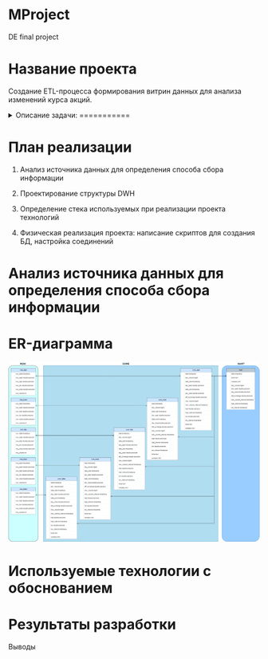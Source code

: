 ﻿# MProject
DE final project

Название проекта
===========

Cоздание ETL-процесса формирования витрин данных для анализа изменений курса акций.

<details>

<summary> Описание задачи:
===========
</summary>

Разработать скрипты загрузки данных в 2-х режимах:

• Инициализирующий — загрузка полного слепка данных источника

• Инкрементальный — загрузка дельты данных за прошедшие сутки

Организовать правильную структуру хранения данных:

• Сырой слой данных

• Промежуточный слой

• Слой витрин

В качестве результата работы программного продукта необходимо написать скрипт, который формирует витрину данных следующего содержания:

• Суррогатный ключ категории

• Название валюты

• Суммарный объем торгов за последние сутки

• Курс валюты на момент открытия торгов для данных суток

• Курс валюты на момент закрытия торгов для данных суток

• Разница (в %) курса с момента открытия до момента закрытия торгов для данных суток

• Минимальный временной интервал, на котором был зафиксирован самый крупный объем торгов для данных суток

• Минимальный временной интервал, на котором был зафиксирован максимальный курс для данных суток

• Минимальный временной интервал, на котором был зафиксирован минимальный курс торгов для данных суток

</details>


План реализации
===========

1. Анализ источника данных для определения способа сбора информации

2. Проектирование структуры DWH

3. Определение стека используемых при реализации проекта  технологий 

4. Физическая реализация проекта: написание скриптов для создания БД, настройка соединений


Анализ источника данных для определения способа сбора информации
===========

ER-диаграмма
===========
![Image alt](https://github.com/MOMIV/MProject/blob/main/doc/pic/ERD.png)


Используемые технологии с обоснованием
===========


Результаты разработки
===========

Выводы
